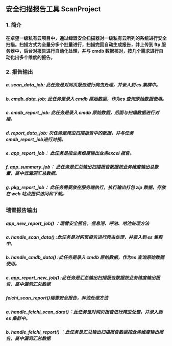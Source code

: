 ## 安全扫描报告工具 ScanProject

### 1. 简介

####         在卓望一级私有云项目中，通过绿盟安全扫描器对一级私有云所列的系统进行安全扫描。扫描方式为全量分多个批量进行，扫描完回自动生成报告，并上传到 ftp 服务器中，后台对报告进行自动化处理，并与 cmdb 数据核对，按几个需求进行自动化出多个维度的报告。

  ### 2. 报告输出

 ##### a. scan_data_job:  此任务是对网页报告进行爬虫处理，并录入到 es 集群中。

##### b. cmdb_data_job: 此任务是录入 cmdb 原始数据，作为es 查询原始数据使用。

##### c. cmdb_report_job: 此任务是录入 cmdb 原始数据，后面与扫描数据进行对接。

##### d. report_data_job: 次任务是爬虫扫描报告中的数据，并与任务cmdb_report_job进行对接。

##### e. app_report_job： 此任务是按业务维度输出业务excel 报告。

##### f. app_summary_job： 此任务是汇总输出扫描报告数据按业务维度输出总数量，高中低漏洞汇总数据。

##### g. pkg_report_job： 此任务需要放在服务端执行，执行输出打包 zip 数据，存放在 web 站点提供访问和下载。



## 

### 瑞雪报告输出

#####  app_new_report_job() ：瑞雪安全报告，信息港、呼池、哈池处理方法

##### a. handle_scan_data() :此任务是对网页报告进行爬虫处理，并录入到 es 集群中。

##### b. handle_cmdb_data() :此任务是录入 cmdb 原始数据，作为es 查询原始数据使用。

##### c. app_report_new_job() :此任务是汇总输出扫描报告数据按业务维度输出报告，高中漏洞汇总数据



##### feichi_scan_report()瑞雪安全报告，非池处理方法 

##### a. handle_feichi_scan_data()：此任务是对网页报告进行爬虫处理，并录入到 es 集群中。

##### b. handle_feichi_report() ：此任务是汇总输出扫描报告数据按业务维度输出报告，高中漏洞汇总数据






